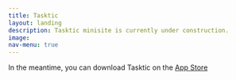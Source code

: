 ```yaml
---
title: Tasktic
layout: landing
description: Tasktic minisite is currently under construction.
image:
nav-menu: true
---
```

In the meantime, you can download Tasktic on the [App Store](https://itunes.apple.com/us/app/tasktic-manage-your-tasks-not-a-task-manager/id1036139076?mt=8)